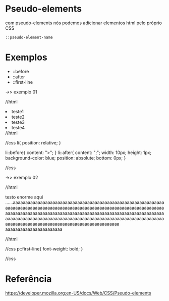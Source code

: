 # Pseudo-elements

com pseudo-elements nós podemos adicionar elementos html pelo próprio CSS

`::pseudo-element-name`

# Exemplos

* ::before
* ::after
* ::first-line

->> exemplo 01

//html
<li>teste1</li>
<li>teste2</li>
<li>teste3</li>
<li>teste4</li>
//html

//css
li{
    position: relative;
}

li::before{
    content: ">";
}
li::after{
    content: ";";
    width: 10px;
    height: 1px;
    background-color: blue;
    position: absolute;
    bottom: 0px;
}   

//css

->> exemplo 02

//html

<p>testo enorme aqui ......aaaaaaaaaaaaaaaaaaaaaaaaaaaaaaaaaaaaaaaaaaaaaaaaaaaaaaaaaaaaaaaaaaaaaaaaaaaaaaaaaaaaaaaaaaaaaaaaaaaaaaaaaaaaaaaaaaaaaaaaaaaaaaaaaaaaaaaaaaaaaaaaaaaaaaaaaaaaaaaaaaaaaaaaaaaaaaaaaaaaaaaaaaaaaaaaaaaaaaaaaaaaaaaaaaaaaaaaaaaaaaaaaaaaaaaaaaaaaaaaaaaaaaaaaaaaaaaaaaaaaaaaaaaaaaaaaaaaaaaaaaaaaaaaaaaaaaaaaaa
aaaaaaaaaaaaaaaaaaaaaaa
</p>


//html

//css
p::first-line{
    font-weight: bold;
}

//css


# Referência

https://developer.mozilla.org;en-US/docs/Web/CSS/Pseudo-elements